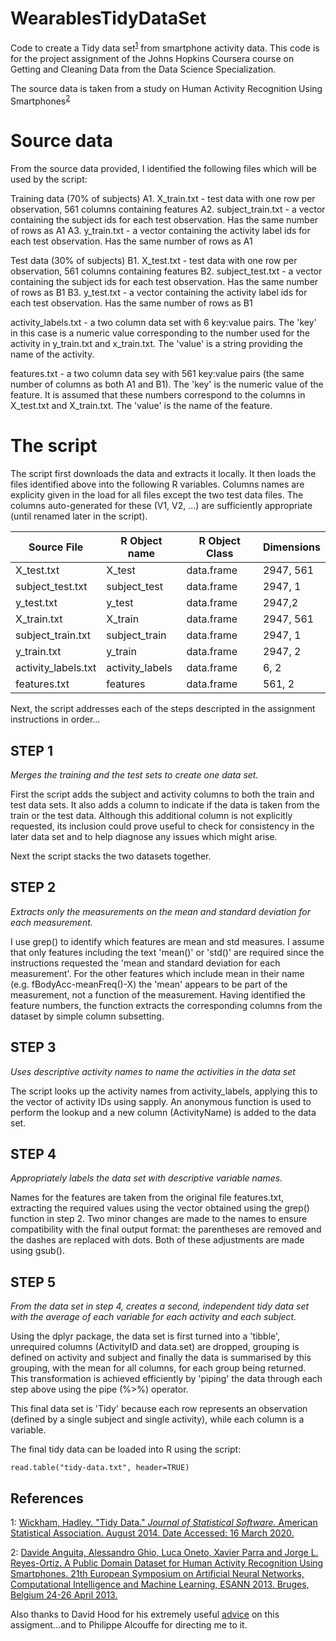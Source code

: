 # WearablesTidyDataSet
Code to create a Tidy data set<sup>[1](#footnote1)</sup> from smartphone activity data.  This code is for the project assignment of the Johns Hopkins Coursera course on Getting and Cleaning Data from the Data Science Specialization.

The source data is taken from a study on Human Activity Recognition Using Smartphones<sup>[2](#footnote1)</sup>


# Source data
From the source data provided, I identified the following files which will be used by the script:

Training data (70% of subjects)
A1. X_train.txt - test data with one row per observation, 561 columns containing features
A2. subject_train.txt - a vector containing the subject ids for each test observation.  Has the same number of rows as A1
A3. y_train.txt - a vector containing the activity label ids for each test observation.  Has the same number of rows as A1

Test data (30% of subjects)
B1. X_test.txt - test data with one row per observation, 561 columns containing features
B2. subject_test.txt - a vector containing the subject ids for each test observation.  Has the same number of rows as B1
B3. y_test.txt - a vector containing the activity label ids for each test observation.  Has the same number of rows as B1

activity_labels.txt - a two column data set with 6 key:value pairs.  The 'key' in this case is a numeric value corresponding to the number used for the activity in y_train.txt and x_train.txt.  The 'value' is a string providing the name of the activity.

features.txt - a two column data sey with 561 key:value pairs (the same number of columns as both A1 and B1).  The 'key' is the numeric value of the feature.  It is assumed that these numbers correspond to the columns in X_test.txt and X_train.txt. The 'value' is the name of the feature.

# The script

The script first downloads the data and extracts it locally.  It then loads the files identified above into the following R variables. Columns names are explicity given in the load for all files except the two test data files.  The columns auto-generated for these (V1, V2, ...) are sufficiently appropriate (until renamed later in the script).

Source File | R Object name | R Object Class | Dimensions
------------|---------------|----------------|------------
X_test.txt  | X_test  | data.frame | 2947, 561
subject_test.txt | subject_test | data.frame | 2947, 1
y_test.txt | y_test | data.frame | 2947,2
X_train.txt | X_train | data.frame | 2947, 561
subject_train.txt | subject_train | data.frame | 2947, 1
y_train.txt | y_train | data.frame | 2947, 2
activity_labels.txt | activity_labels | data.frame | 6, 2
features.txt | features | data.frame | 561, 2

Next, the script addresses each of the steps descripted in the assignment instructions in order...


## STEP 1
_Merges the training and the test sets to create one data set._


First the script adds the subject and activity columns to both the train and test data sets.  It also adds a column to indicate if the data is taken from the train or the test data.  Although this additional column is not explicitly requested, its inclusion could prove useful to check for consistency in the later data set and to help diagnose any issues which might arise.

Next the script stacks the two datasets together.

## STEP 2
_Extracts only the measurements on the mean and standard deviation for each measurement._

I use grep() to identify which features are mean and std measures.  I assume that only features including the text 'mean()' or 'std()' are required since the instructions requested the 'mean and standard deviation for each measurement'.  For the other features which include mean in their name (e.g. fBodyAcc-meanFreq()-X) the 'mean' appears to be part of the measurement, not a function of the measurement.
Having identified the feature numbers, the function extracts the corresponding columns from the dataset by simple column subsetting.

## STEP 3
_Uses descriptive activity names to name the activities in the data set_

The script looks up the activity names from activity_labels, applying this to the vector of activity IDs using sapply.  An anonymous
function is used to perform the lookup and a new column (ActivityName) is added to the data set.

## STEP 4
_Appropriately labels the data set with descriptive variable names._

Names for the features are taken from the original file features.txt, extracting the required values using the vector obtained using the grep() function in step 2.
Two minor changes are made to the names to ensure compatibility with the final output format: the parentheses are removed and the dashes are replaced with dots.  Both of these adjustments are made using gsub().

## STEP 5
_From the data set in step 4, creates a second, independent tidy data set with the average of each variable for each activity and each subject._

Using the dplyr package, the data set is first turned into a 'tibble', unrequired columns (ActivityID and data.set) are dropped, grouping is defined on activity and subject and finally the data is summarised by this grouping, with the mean for all columns, for each group being returned.
This transformation is achieved efficiently by 'piping' the data through each step above using the pipe (%>%) operator.

This final data set is 'Tidy' because each row represents an observation (defined by a single subject and single activity), while each column is a variable.

The final tidy data can be loaded into R using the script:

`read.table("tidy-data.txt", header=TRUE)`


## References
<a name="footnote1">1:</a> [Wickham, Hadley. "Tidy Data." *Journal of Statistical Software.* American Statistical Association. August 2014. Date Accessed: 16 March 2020.](https://www.jstatsoft.org/index.php/jss/article/view/v059i10/v59i10.pdf)

<a name="footnote2">2:</a>  [Davide Anguita, Alessandro Ghio, Luca Oneto, Xavier Parra and Jorge L. Reyes-Ortiz. A Public Domain Dataset for Human Activity Recognition Using Smartphones. 21th European Symposium on Artificial Neural Networks, Computational Intelligence and Machine Learning, ESANN 2013. Bruges, Belgium 24-26 April 2013.](http://archive.ics.uci.edu/ml/datasets/Human+Activity+Recognition+Using+Smartphones)


Also thanks to David Hood for his extremely useful [advice](https://thoughtfulbloke.wordpress.com/2015/09/09/getting-and-cleaning-the-assignment/) on this assigment...and to Philippe Alcouffe for directing me to it.
